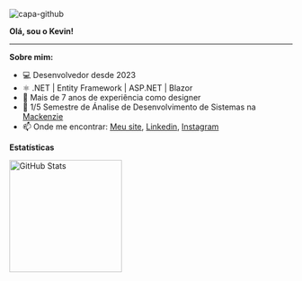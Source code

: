 ![capa-github](https://github.com/user-attachments/assets/ade702ca-3811-41eb-8390-43291544fd74)

**Olá, sou o Kevin!**

* * *

**Sobre mim:**
- 💻 Desenvolvedor desde 2023
- ⚛️ .NET | Entity Framework | ASP.NET | Blazor
- 🚀 Mais de 7 anos de experiência como designer
- 📝 1/5 Semestre de Ánalise de Desenvolvimento de Sistemas na [Mackenzie](https://www.mackenzie.br/)
- 📫 Onde me encontrar: [Meu site](https://kevinbarbosa.net/), [Linkedin](https://www.linkedin.com/in/kevinbbarbosa/), [Instagram](instagram.com/kevinbbarbosa/)



**Estatísticas**

<p>
<img 
      align="left" 
      alt="GitHub Stats" 
      height="200" 
      src="https://github-readme-stats.vercel.app/api/top-langs/?username=keevds&theme=transparent&layout=compact&custom_title=Tecnologias&langs_count=9" 
  />

</p>
